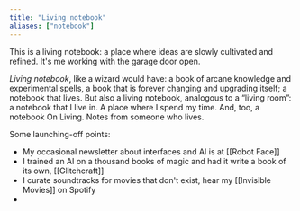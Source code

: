 ```yaml
---
title: "Living notebook"
aliases: ["notebook"]
---
```


This is a living notebook: a place where ideas are slowly cultivated and refined. It's me working with the garage door open.

_Living notebook_, like a wizard would have: a book of arcane knowledge and experimental spells, a book that is forever changing and upgrading itself; a notebook that lives. But also a living notebook, analogous to a “living room”: a notebook that I live in. A place where I spend my time. And, too, a notebook On Living. Notes from someone who lives.

Some launching-off points:

- My occasional newsletter about interfaces and AI is at [[Robot Face]]
- I trained an AI on a thousand books of magic and had it write a book of its own, [[Glitchcraft]]
- I curate soundtracks for movies that don't exist, hear my [[Invisible Movies]] on Spotify
- 